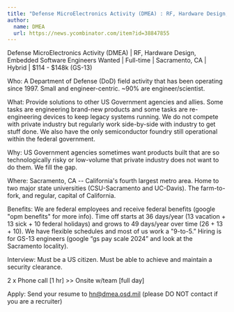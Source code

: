 ```yaml
---
title: "Defense MicroElectronics Activity (DMEA) : RF, Hardware Design, Embedded Software Engineers Wanted"
author:
  name: DMEA
  url: https://news.ycombinator.com/item?id=38847855
---
```

Defense MicroElectronics Activity (DMEA) | RF, Hardware Design, Embedded Software Engineers Wanted | Full-time | Sacramento, CA | Hybrid | $114 - $148k (GS-13)

Who: A Department of Defense (DoD) field activity that has been operating since 1997. Small and engineer-centric. ~90% are engineer&#x2F;scientist.

What: Provide solutions to other US Government agencies and allies. Some tasks are engineering brand-new products and some tasks are re-engineering devices to keep legacy systems running. We do not compete with private industry but regularly work side-by-side with industry to get stuff done. We also have the only semiconductor foundry still operational within the federal government.

Why: US Government agencies sometimes want products built that are so technologically risky or low-volume that private industry does not want to do them. We fill the gap.

Where: Sacramento, CA -- California&#x27;s fourth largest metro area. Home to two major state universities (CSU-Sacramento and UC-Davis). The farm-to-fork, and regular, capital of California.

Benefits: We are federal employees and receive federal benefits (google &quot;opm benefits&quot; for more info). Time off starts at 36 days&#x2F;year (13 vacation + 13 sick + 10 federal holidays) and grows to 49 days&#x2F;year over time (26 + 13 + 10). We have flexible schedules and most of us work a &quot;9-to-5.” Hiring is for GS-13 engineers (google “gs pay scale 2024” and look at the Sacramento locality).

Interview: Must be a US citizen. Must be able to achieve and maintain a security clearance.

2 x Phone call [1 hr] &gt;&gt; Onsite w&#x2F;team [full day]

Apply: Send your resume to hn@dmea.osd.mil (please DO NOT contact if you are a recruiter)
